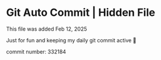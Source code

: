 # Git Auto Commit | Hidden File

This file was added Feb 12, 2025

Just for fun and keeping my daily git commit active 🤪

commit number: 332184
